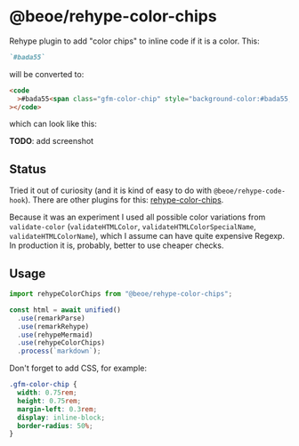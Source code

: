# @beoe/rehype-color-chips

Rehype plugin to add "color chips" to inline code if it is a color. This:

```md
`#bada55`
```

will be converted to:

```html
<code
  >#bada55<span class="gfm-color-chip" style="background-color:#bada55;"></span
></code>
```

which can look like this:

**TODO**: add screenshot

## Status

Tried it out of curiosity (and it is kind of easy to do with `@beoe/rehype-code-hook`). There are other plugins for this: [rehype-color-chips](https://github.com/shreshthmohan/rehype-color-chips).

Because it was an experiment I used all possible color variations from `validate-color` (`validateHTMLColor`, `validateHTMLColorSpecialName`, `validateHTMLColorName`), which I assume can have quite expensive Regexp. In production it is, probably, better to use cheaper checks.

## Usage

```js
import rehypeColorChips from "@beoe/rehype-color-chips";

const html = await unified()
  .use(remarkParse)
  .use(remarkRehype)
  .use(rehypeMermaid)
  .use(rehypeColorChips)
  .process(`markdown`);
```

Don't forget to add CSS, for example:

```css
.gfm-color-chip {
  width: 0.75rem;
  height: 0.75rem;
  margin-left: 0.3rem;
  display: inline-block;
  border-radius: 50%;
}
```
